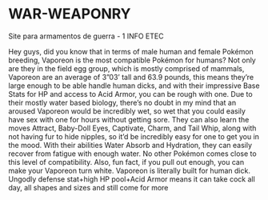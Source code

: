 # WAR-WEAPONRY
Site para armamentos de guerra - 1 INFO ETEC

Hey guys, did you know that in terms of male human and female Pokémon breeding, 
Vaporeon is the most compatible Pokémon for humans? 
Not only are they in the field egg group, which is mostly comprised of mammals, 
Vaporeon are an average of 3”03’ tall and 63.9 pounds, this means they’re large enough to be able handle human dicks, 
and with their impressive Base Stats for HP and access to Acid Armor, you can be rough with one. Due to their mostly water based biology, 
there’s no doubt in my mind that an aroused Vaporeon would be incredibly wet, so wet that you could easily have sex with one for hours without getting sore. 
They can also learn the moves Attract, Baby-Doll Eyes, Captivate, Charm, and Tail Whip, along with not having fur to hide nipples, 
so it’d be incredibly easy for one to get you in the mood. With their abilities Water Absorb and Hydration, they can easily recover from fatigue with enough water. 
No other Pokémon comes close to this level of compatibility. Also, fun fact, if you pull out enough, you can make your Vaporeon turn white. 
Vaporeon is literally built for human dick. Ungodly defense stat+high HP pool+Acid Armor means it can take cock all day, all shapes and sizes and still come for more
